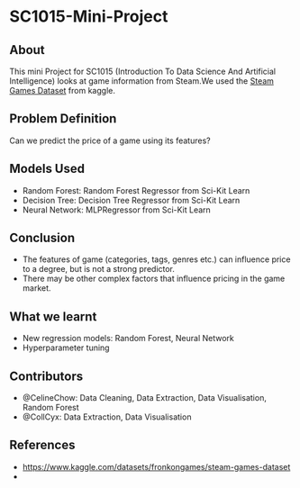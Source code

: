 # SC1015-Mini-Project

## About
This mini Project for SC1015 (Introduction To Data Science And Artificial Intelligence) looks at game information from Steam.We used the [Steam Games Dataset](https://www.kaggle.com/datasets/fronkongames/steam-games-dataset) from kaggle.

## Problem Definition
Can we predict the price of a game using its features?

## Models Used
- Random Forest: Random Forest Regressor from Sci-Kit Learn
- Decision Tree: Decision Tree Regressor from Sci-Kit Learn
- Neural Network: MLPRegressor from Sci-Kit Learn

## Conclusion
- The features of game (categories, tags, genres etc.) can influence price to a degree, but is not a strong predictor.
- There may be other complex factors that influence pricing in the game market.

## What we learnt
- New regression models: Random Forest, Neural Network
- Hyperparameter tuning

## Contributors
- @CelineChow: Data Cleaning, Data Extraction, Data Visualisation, Random Forest
- @CollCyx: Data Extraction, Data Visualisation

## References
- <https://www.kaggle.com/datasets/fronkongames/steam-games-dataset>
- 

